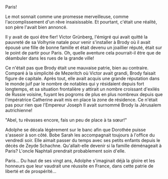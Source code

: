 <!--
C01S03: Mémoires de Brody
Personnages:
  - Adolphe Grünberg
  - sa famille
  - 
POV: Adolphe Grünberg
Résumé:
section complète à Brody
Été 1844
Introduire l'environnement,
la famille Schorr: ses grand-parents Schachne & Lea, Naphtali & sa famille,
la maison de Brody, la synagogue, etc.
-->

## 


Paris!

Le mot sonnait comme une promesse merveilleuse, comme l'accomplissement d'un
rêve insaisissable. Et pourtant, c'était une réalité,
son père l'avait bien annoncé.

Il y avait de quoi être fier!
Victor Grünberg, l'émigré qui avait quitté la pauvreté de sa Volhynie natale
pour venir s'installer à Brody où il avait épousé une fille de bonne famille
et était devenu un joaillier réputé, était sur le point de partir pour Paris.
Oh, quelle aventure cela pourrait-il être que de déambuler dans les rues de la
grande ville! 

Ce n'était pas que Brody était une mauvaise patrie, bien au contraire. Comparé
à la simplicité de Mezeritch où Victor avait grandi, Brody faisait figure de
capitale. Après tout, elle avait acquis une grande réputation dans le monde
juif par le nombre de notables qui y résidaient depuis fort longtemps, et sa
situation frontalière y attirait un nombre croissant d'exilés de Russie voisine,
fuyant les pogroms de plus en plus nombreux depuis que l'impératrice Catherine
avait mis en place la zone de résidence.
Ce n'était pas pour rien que l'Empereur Joseph II avait surnommé
Brody la Jérusalem autrichienne!

"Abel, tu rêvasses encore, fais un peu de place à ta sœur!"

Adolphe se décala légèrement sur le banc afin que Dorothée puisse s'asseoir
à son côté. Bobe Sarah les accompagnait toujours à l'office du vendredi soir.
Elle aimait passer du temps avec ses petits enfants depuis le décès de
Zeyde Schachne. Qu'allait-elle devenir si la famille
déménageait à Paris? L'oncle Naphtali prendrait probablement soin d'elle.

Paris… Du haut de ses vingt ans, Adolphe s'imaginait déjà la gloire et les
honneurs que leur vaudrait une réussite en France, dans cette patrie de liberté
et de prospérité…


